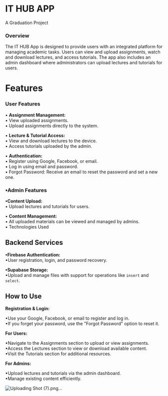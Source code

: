 # IT HUB APP

A Graduation Project

### Overview

The IT HUB App is designed to provide users with an integrated platform for managing academic tasks. Users can view and upload assignments, watch and download lectures, and access tutorials. The app also includes an admin dashboard where administrators can upload lectures and tutorials for users.

# Features



### User Features

•  **Assignment Management:**\
     •  View uploaded assignments.\
     •  Upload assignments directly to the system.
     
•    **Lecture & Tutorial Access:**\
•  View and download lectures to the device.\
•  Access tutorials uploaded by the admin.

•    **Authentication:**\
•  Register using Google, Facebook, or email.\
•  Log in using email and password.\
•  Forgot Password: Receive an email to reset the password and set a new one.

### •Admin Features

**•Content Upload:**\
• Upload lectures and tutorials for users.

• **Content Management:**\
• All uploaded materials can be viewed and managed by admins.\
• Technologies Used
## Backend Services

**•Firebase Authentication:**\
•User registration, login, and password recovery.

**•Supabase Storage:**\
•Upload and manage files with support for operations like `insert` and `select`.

## How to Use
**Registration & Login:**

•Use your Google, Facebook, or email to register and log in.\
•If you forget your password, use the "Forgot Password" option to reset it.

**For Users:**

•Navigate to the Assignments section to upload or view assignments.\
•Access the Lectures section to view or download available content.\
•Visit the Tutorials section for additional resources.

**For Admins:**

•Upload lectures and tutorials via the admin dashboard.\
•Manage existing content efficiently.

![Uploading Shot (7).png…]()
